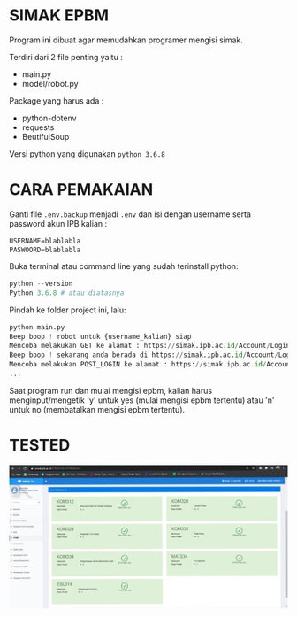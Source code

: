# SIMAK EPBM

Program ini dibuat agar memudahkan programer mengisi simak.

Terdiri dari 2 file penting yaitu :

- main.py
- model/robot.py

Package yang harus ada :

- python-dotenv
- requests
- BeutifulSoup

Versi python yang digunakan `python 3.6.8`

# CARA PEMAKAIAN

Ganti file `.env.backup` menjadi `.env` dan isi dengan username serta password akun IPB kalian :

```
USERNAME=blablabla
PASWOORD=blablabla
```

Buka terminal atau command line yang sudah terinstall python:

```python
python --version
Python 3.6.8 # atau diatasnya
```

Pindah ke folder project ini, lalu:

```python
python main.py
Beep boop ! robot untuk {username_kalian} siap
Mencoba melakukan GET ke alamat : https://simak.ipb.ac.id/Account/Login
Beep boop ! sekarang anda berada di https://simak.ipb.ac.id/Account/Login
Mencoba melakukan POST_LOGIN ke alamat : https://simak.ipb.ac.id/Account/Login
...

```

Saat program run dan mulai mengisi epbm, kalian harus menginput/mengetik 'y' untuk yes (mulai mengisi epbm tertentu)
atau 'n' untuk no (membatalkan mengisi epbm tertentu).

# TESTED

![Gambar Testing](pict/tested.png)
